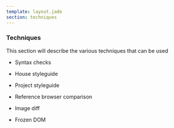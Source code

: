 ```yaml
---
template: layout.jade
section: techniques
---
```


### Techniques

This section will describe the various techniques that can be used

  * Syntax checks

  * House styleguide

  * Project styleguide

  * Reference browser comparison

  * Image diff

  * Frozen DOM